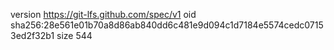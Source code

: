 version https://git-lfs.github.com/spec/v1
oid sha256:28e561e01b70a8d86ab840dd6c481e9d094c1d7184e5574cedc07153ed2f32b1
size 544
